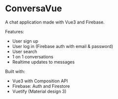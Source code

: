# ConversaVue

A chat application made with Vue3 and Firebase. 

Features:
- User sign up
- User log in (Firebase auth with email & password)
- User search
- 1 on 1 conversations
- Realtime updates to messages


Built with:
- Vue3 with Composition API
- Firebase: Auth and Firestore
- Vuetify (Material design 3)

